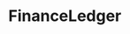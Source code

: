 # FinanceLedger
<!-- ![tweeters](https://imageup.ru/img99/4299054/card-img.jpg)
## _The tweeters shower_
[Click to view](https://annka-sarviro.github.io/tweeters_test/)

![GitHub commit activity](https://img.shields.io/github/commit-activity/w/Annka-Sarviro/tweeters_test)
![GitHub Workflow Status](https://img.shields.io/github/actions/workflow/status/Annka-Sarviro/tweeters_test/static.yml)

We offer a convenient and fast way to stay up-to-date with the latest news, opinions, and discussions on Twitter. Our website provides quick access to the tweets that interest you.


## Tech
![GitHub top language](https://img.shields.io/github/languages/top/Annka-Sarviro/tweeters_test)
Dillinger uses a number of open source projects to work properly:

- [ReactJS] - HTML enhanced for web apps!
- [Styled component] - Use the best bits of ES6 and CSS to style your apps.
- [Mockapi.io] - simple tool that lets you easily mock up APIs
- [https://dillinger.io/t] - Markdown editor.


And of course Dillinger itself is open source with a [public repository][dill]
 on GitHub.

## Installation

To run the application, you need to install Node.js (v.16).

Clone repositorie
```code
git clone https://github.com/Annka-Sarviro/tweeters_test.git
```
Install the basic project dependencies 
```code
npm install
```
Start development 
```code
npm run dev
```
The application will be available on http://127.0.0.1:4173/tweet-fabric/
 -->
